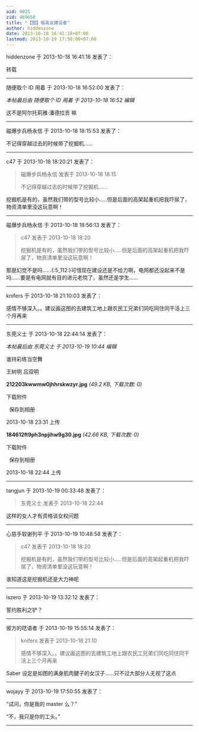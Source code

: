 ```yaml
---
aid: 9025
zid: 469658
title: "【图】临高女建设者"
author: hiddenzone
date: 2013-10-18 16:41:18+07:00
lastmod: 2013-10-19 17:50:00+07:00
---
```


hiddenzone 于 2013-10-18 16:41:18 发表了：

转载

---

随便取个 ID 用着 于 2013-10-18 16:52:00 发表了：

_本帖最后由 随便取个 ID 用着 于 2013-10-18 16:52 编辑_

这不是阿尔托莉雅·潘德拉贡 嘛

---

磁爆步兵杨永信 于 2013-10-18 18:15:53 发表了：

不记得穿越过去的时候带了挖掘机……

---

c47 于 2013-10-18 18:20:21 发表了：

> 磁爆步兵杨永信 发表于 2013-10-18 18:15
>
> 不记得穿越过去的时候带了挖掘机……

挖掘机是有的，虽然我们带的型号比较小.....但是后面的高架起重机把我吓尿了，物资清单里没这玩意啊！

---

磁爆步兵杨永信 于 2013-10-18 18:56:13 发表了：

> c47 发表于 2013-10-18 18:20
>
> 挖掘机是有的，虽然我们带的型号比较小.....但是后面的高架起重机把我吓尿了，物资清单里没这玩意啊！

那是幻觉不是吗……{:5_112:}可惜现在建设还是不给力啊，电网都还没起来不是吗……要是有电网就有目的进元老院了，虽然还是学生……

---

knifers 于 2013-10-18 21:10:03 发表了：

感情不够深入。。建议画这图的去建筑工地上跟农民工兄弟们同吃同住同干活上三个月再来

---

东莞义士 于 2013-10-18 22:44:14 发表了：

_本帖最后由 东莞义士 于 2013-10-19 10:44 编辑_

谁持彩练当空舞

王树明 吕双明

**212203kwwmw0jhhrskwzyr.jpg** _(49.2 KB, 下载次数: 0)_

下载附件

&nbsp;
保存到相册

2013-10-18 23:31 上传

**184612ft9ph3npjihw9g30.jpg** _(42.66 KB, 下载次数: 0)_

下载附件

&nbsp;
保存到相册

2013-10-18 22:44 上传

---

tangjun 于 2013-10-19 00:33:48 发表了：

> 东莞义士 发表于 2013-10-18 22:44

这样的女人才有资格谈女权问题

---

心慈手软谢列平 于 2013-10-19 10:48:58 发表了：

> c47 发表于 2013-10-18 18:20
>
> 挖掘机是有的，虽然我们带的型号比较小.....但是后面的高架起重机把我吓尿了，物资清单里没这玩意啊！

谁知道这是挖掘机还是大力神呢

---

iszero 于 2013-10-19 13:32:12 发表了：

誓约胜利之铲？

---

彼方的呓语者 于 2013-10-19 15:55:14 发表了：

> knifers 发表于 2013-10-18 21:10
>
> 感情不够深入。。建议画这图的去建筑工地上跟农民工兄弟们同吃同住同干活上三个月再来

Saber 设定是如图的满身肌肉腱子的女汉子……只不过大部分人无视了这点

---

wojayy 于 2013-10-19 17:50:55 发表了：

“试问，你是我的 master 么？”

“不，我只是你的工头。”

---
